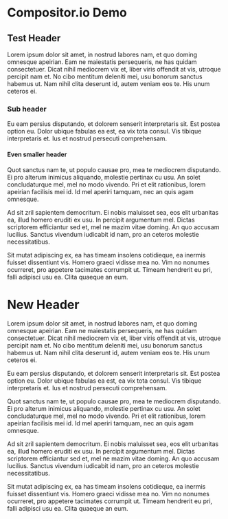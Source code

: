 # Compositor.io Demo
## Test Header
Lorem ipsum dolor sit amet, in nostrud labores nam, et quo doming omnesque apeirian. Eam ne maiestatis persequeris, ne has quidam consectetuer. Dicat nihil mediocrem vix et, liber viris offendit at vis, utroque percipit nam et. No cibo mentitum deleniti mei, usu bonorum sanctus habemus ut. Nam nihil clita deserunt id, autem veniam eos te. His unum ceteros ei.

### Sub header
Eu eam persius disputando, et dolorem senserit interpretaris sit. Est postea option eu. Dolor ubique fabulas ea est, ea vix tota consul. Vis tibique interpretaris et. Ius et nostrud persecuti comprehensam.

#### Even smaller header
Quot sanctus nam te, ut populo causae pro, mea te mediocrem disputando. Ei pro alterum inimicus aliquando, molestie pertinax cu usu. An solet concludaturque mel, mel no modo vivendo. Pri et elit rationibus, lorem apeirian facilisis mei id. Id mel aperiri tamquam, nec an quis agam omnesque.

Ad sit zril sapientem democritum. Ei nobis maluisset sea, eos elit urbanitas ea, illud homero eruditi ex usu. In percipit argumentum mel. Dictas scriptorem efficiantur sed et, mel ne mazim vitae doming. An quo accusam lucilius. Sanctus vivendum iudicabit id nam, pro an ceteros molestie necessitatibus.

Sit mutat adipiscing ex, ea has timeam insolens cotidieque, ea inermis fuisset dissentiunt vis. Homero graeci vidisse mea no. Vim no nonumes ocurreret, pro appetere tacimates corrumpit ut. Timeam hendrerit eu pri, falli adipisci usu ea. Clita quaeque an eum.
# New Header
Lorem ipsum dolor sit amet, in nostrud labores nam, et quo doming omnesque apeirian. Eam ne maiestatis persequeris, ne has quidam consectetuer. Dicat nihil mediocrem vix et, liber viris offendit at vis, utroque percipit nam et. No cibo mentitum deleniti mei, usu bonorum sanctus habemus ut. Nam nihil clita deserunt id, autem veniam eos te. His unum ceteros ei.

Eu eam persius disputando, et dolorem senserit interpretaris sit. Est postea option eu. Dolor ubique fabulas ea est, ea vix tota consul. Vis tibique interpretaris et. Ius et nostrud persecuti comprehensam.

Quot sanctus nam te, ut populo causae pro, mea te mediocrem disputando. Ei pro alterum inimicus aliquando, molestie pertinax cu usu. An solet concludaturque mel, mel no modo vivendo. Pri et elit rationibus, lorem apeirian facilisis mei id. Id mel aperiri tamquam, nec an quis agam omnesque.

Ad sit zril sapientem democritum. Ei nobis maluisset sea, eos elit urbanitas ea, illud homero eruditi ex usu. In percipit argumentum mel. Dictas scriptorem efficiantur sed et, mel ne mazim vitae doming. An quo accusam lucilius. Sanctus vivendum iudicabit id nam, pro an ceteros molestie necessitatibus.

Sit mutat adipiscing ex, ea has timeam insolens cotidieque, ea inermis fuisset dissentiunt vis. Homero graeci vidisse mea no. Vim no nonumes ocurreret, pro appetere tacimates corrumpit ut. Timeam hendrerit eu pri, falli adipisci usu ea. Clita quaeque an eum.